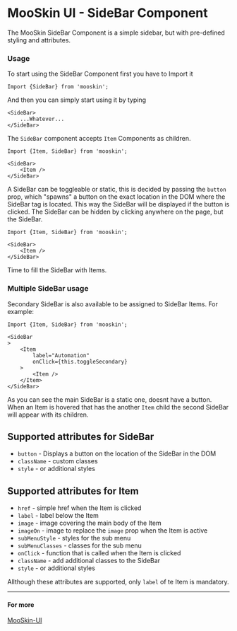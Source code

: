# MooSkin UI - SideBar Component

The MooSkin SideBar Component is a simple sidebar, but with pre-defined styling and attributes.

### Usage

To start using the SideBar Component first you have to Import it

```
Import {SideBar} from 'mooskin';
```

And then you can simply start using it by typing

```
<SideBar>
    ...Whatever...
</SideBar>
```

The `SideBar` component accepts `Item` Components as children.

```
Import {Item, SideBar} from 'mooskin';

<SideBar>
    <Item />
</SideBar>
```

A SideBar can be toggleable or static, this is decided by passing the `button` prop, which "spawns" a button on the exact location in the DOM where the SideBar tag is located.
This way the SideBar will be displayed if the button is clicked. The SideBar can be hidden by clicking anywhere on the page, but the SideBar.

```
Import {Item, SideBar} from 'mooskin';

<SideBar>
    <Item />
</SideBar>
```

Time to fill the SideBar with Items.

### Multiple SideBar usage

Secondary SideBar is also available to be assigned to SideBar Items. For example:

```
Import {Item, SideBar} from 'mooskin';

<SideBar
>
    <Item
        label="Automation"
        onClick={this.toggleSecondary}
    >
        <Item />
    </Item>
</SideBar>

```

As you can see the main SideBar is a static one, doesnt have a button. When an Item is hovered that has the another `Item` child the second SideBar will appear with its children.

<div class="playground-doc">

## Supported attributes for SideBar 

* `button` - Displays a button on the location of the SideBar in the DOM
* `className` - custom classes
* `style` - or additional styles

## Supported attributes for Item

* `href` - simple href when the Item is clicked
* `label` - label below the Item
* `image` - image covering the main body of the Item
* `imageOn` - image to replace the `image` prop when the Item is active
* `subMenuStyle` - styles for the sub menu
* `subMenuClasses` - classes for the sub menu
* `onClick` - function that is called when the Item is clicked
* `className` - add additional classes to the SideBar
* `style` - or additional styles

</div>

Allthough these attributes are supported, only `label` of te Item is mandatory.

___

#### For more

[MooSkin-UI](https://github.com/moosend/mooskin-ui)
